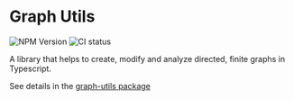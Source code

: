 # Graph Utils

![NPM Version](https://img.shields.io/npm/v/@ertrzyiks/graph-utils)
![CI status](https://github.com/ertrzyiks/graph-utils/workflows/CI/badge.svg)


A library that helps to create, modify and analyze directed, finite graphs in Typescript.

See details in the [graph-utils package](./packages/graph-utils)
